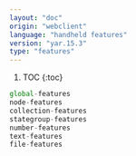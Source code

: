 ```yaml
---
layout: "doc"
origin: "webclient"
language: "handheld features"
version: "yar.15.3"
type: "features"
---
```


1. TOC
{:toc}

```js
global-features
node-features
collection-features
stategroup-features
number-features
text-features
file-features
```
